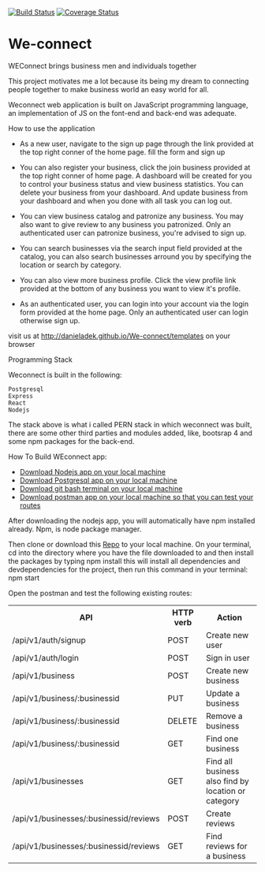 [![Build Status](https://travis-ci.org/DanielAdek/We-connect.svg?branch=ch/travis-#156007508)](https://travis-ci.org/DanielAdek/We-connect?branch=ch/travis-#156007508)
[![Coverage Status](https://coveralls.io/repos/github/DanielAdek/We-connect/badge.svg?branch=ch/travis-#156007508)](https://coveralls.io/github/DanielAdek/We-connect?branch=ch/travis-#156007508)

# We-connect
WEConnect brings business men and individuals together

This project motivates me a lot because its being my dream to connecting people together to make business world an easy world for all.

Weconnect web application is built on JavaScript programming language, an implementation of JS on the font-end and back-end was adequate.

How to use the application
* As a new user, navigate to the sign up page through the link provided at the top right conner of the home page.
fill the form and sign up

* You can also register your business, click the join business provided at the top right conner of home page. A dashboard will be created for you to control your business status and view business statistics. You can delete your business from your dashboard. And update business from your dashboard and when you done with all task you can log out.

* You can view business catalog and patronize any business. You may also want to give review to any business you patronized. Only an authenticated user can patronize business, you're advised to sign up.

* You can search businesses via the search input field provided at the catalog, you can also search businesses arround you by specifying the location or search by category.

* You can also view more business profile. Click the view profile link provided at the bottom of any business you want to view it's profile.

* As an authenticated user, you can login into your account via the login form provided at the home page. Only an authenticated user can login otherwise sign up.

visit us at http://danieladek.github.io/We-connect/templates on your browser

Programming Stack

Weconnect is built in the following:

    Postgresql
    Express
    React
    Nodejs
The stack above is what i called PERN stack in which weconnect was built, there are some other third parties and modules added, like, bootsrap 4 and some npm packages for the back-end.

How To Build WEconnect app:
    <ul>
        <li><a href="https://nodejs.org/en/download/">Download Nodejs app on your local machine</a></li>
         <li><a href="https://www.enterprisedb.com/downloads/postgres-postgresql-downloads">Download Postgresql app on your local machine</a></li>
    <li><a href="https://git-scm.com/downloads">Download git bash terminal on your local machine</a></li>
    <li><a href="https://www.getpostman.com/apps">Download postman app on your local machine so that you can test your routes</a></li>
    </ul>
After downloading the nodejs app, you will automatically have npm installed already. Npm, is node package manager.

Then clone or download this <a href="https://github.com/DanielAdek/We-connect.git">Repo</a> to your local machine. On your terminal, cd into the directory where you have the file downloaded to and then install the packages by typing
    npm install
this will install all dependencies and devdependencies for the project, then run this command in your terminal:
    npm start

Open the postman and test the following existing routes:
<table>
    <tr>
        <th>API</th>
        <th>HTTP verb</th>
        <th>Action</th>
    </tr>
    <tr>
        <td>/api/v1/auth/signup</td>
        <td>POST</td>
        <td>Create new user</td>
    </tr>
    <tr>
        <td>/api/v1/auth/login</td>
        <td>POST</td>
        <td>Sign in user</td>
    </tr>
    <tr>
        <td>/api/v1/business</td>
        <td>POST</td>
        <td>Create new business</td>
    </tr>
    <tr>
        <td>/api/v1/business/:businessid</td>
        <td>PUT</td>
        <td>Update a business</td>
    </tr>
    <tr>
        <td>/api/v1/business/:businessid</td>
        <td>DELETE</td>
        <td>Remove a business</td>
    </tr>
    <tr>
        <td>/api/v1/business/:businessid</td>
        <td> GET</td>
        <td>Find one business</td>
    </tr>
    <tr>
        <td>/api/v1/businesses</td>
        <td>GET</td>
        <td>Find all business also find by location or category</td>
    </tr>
    <tr>
        <td>/api/v1/businesses/:businessid/reviews</td>
        <td>POST</td>
        <td>Create reviews</td>
    </tr>
    <tr>
        <td>/api/v1/businesses/:businessid/reviews</td>
        <td>GET</td>
        <td>Find reviews for a business</td>
    </tr>
</table>
